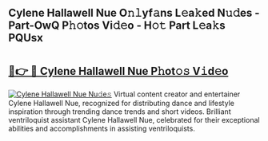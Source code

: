 ## Cylene Hallawell Nue O𝚗𝚕yf𝚊ns L𝚎a𝚔ed N𝚞𝚍es - Part-OwQ P𝚑𝚘tos Vi𝚍𝚎o - H𝚘𝚝 Part L𝚎a𝚔s PQUsx

# <h2><a href="http://kf2dco.oniu.top/?m=Cylene+Hallawell+Nue">🔗👉 🔴 Cylene Hallawell Nue P𝚑ot𝚘𝚜 V𝚒d𝚎o</a></h2>

[![Cylene Hallawell Nue Nu𝚍e𝚜](https://i.imgur.com/0qMVB7G.gif)](http://kf2dco.oniu.top/?m=Cylene+Hallawell+Nue)
Virtual content creator and entertainer Cylene Hallawell Nue, recognized for distributing dance and lifestyle inspiration through trending dance trends and short videos. Brilliant ventriloquist assistant Cylene Hallawell Nue, celebrated for their exceptional abilities and accomplishments in assisting ventriloquists.  
